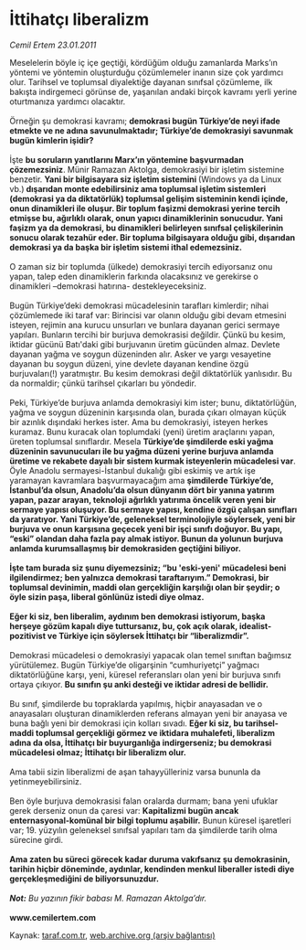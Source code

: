 # İttihatçı liberalizm 

*Cemil Ertem 23.01.2011*

<div class="yazi">Meselelerin böyle iç içe geçtiği, kördüğüm olduğu zamanlarda Marks’ın yöntemi ve yöntemin oluşturduğu çözümlemeler inanın size çok yardımcı olur. Tarihsel ve toplumsal diyalektiğe dayanan sınıfsal çözümleme, ilk bakışta indirgemeci görünse de, yaşanılan andaki birçok kavramı yerli yerine oturtmanıza yardımcı olacaktır. <br/><br/>Örneğin şu demokrasi kavramı; <b>demokrasi bugün Türkiye’de neyi ifade etmekte ve ne adına savunulmaktadır; Türkiye’de demokrasiyi savunmak bugün kimlerin işidir?</b> <br/><br/>İşte <b>bu soruların yanıtlarını Marx’ın yöntemine başvurmadan çözemezsiniz</b>. Münir Ramazan Aktolga, demokrasiyi bir işletim sistemine benzetir. <b>Yani bir bilgisayara siz işletim sistemini </b>(Windows ya da Linux vb.)<b> dışarıdan monte edebilirsiniz ama toplumsal işletim sistemleri (demokrasi ya da diktatörlük) toplumsal gelişim sisteminin kendi içinde, onun dinamikleri ile oluşur. Bir toplum faşizmi demokrasi yerine tercih etmişse bu, ağırlıklı olarak, onun yapıcı dinamiklerinin sonucudur. Yani faşizm ya da demokrasi, bu dinamikleri belirleyen sınıfsal çelişkilerinin sonucu olarak tezahür eder. Bir topluma bilgisayara olduğu gibi, dışarıdan demokrasi ya da başka bir işletim sistemi ithal edemezsiniz.</b> <br/><br/>O zaman siz bir toplumda (ülkede) demokrasiyi tercih ediyorsanız onu yapan, talep eden dinamiklerin farkında olacaksınız ve gerekirse o dinamikleri –demokrasi hatırına- destekleyeceksiniz. <br/><br/>Bugün Türkiye’deki demokrasi mücadelesinin tarafları kimlerdir; nihai çözümlemede iki taraf var: Birincisi var olanın olduğu gibi devam etmesini isteyen, rejimin ana kurucu unsurları ve bunlara dayanan gerici sermaye yapıları. Bunların tercihi bir burjuva demokrasisi değildir. Çünkü bu kesim, iktidar gücünü Batı'daki gibi burjuvanın üretim gücünden almaz. Devlete dayanan yağma ve soygun düzeninden alır. Asker ve yargı vesayetine dayanan bu soygun düzeni, yine devlete dayanan kendine özgü burjuvaları(!) yaratmıştır. Bu kesim demokrasi değil diktatörlük yanlısıdır. Bu da normaldir; çünkü tarihsel çıkarları bu yöndedir. <br/><br/>Peki, Türkiye’de burjuva anlamda demokrasiyi kim ister; bunu, diktatörlüğün, yağma ve soygun düzeninin karşısında olan, burada çıkarı olmayan küçük bir azınlık dışındaki herkes ister. Ama bu demokrasiyi, isteyen herkes kuramaz. Bunu kuracak olan toplumdaki (yeni) üretim araçlarını yapan, üreten toplumsal sınıflardır. Mesela <b>Türkiye’de şimdilerde eski yağma düzeninin savunucuları ile bu yağma düzeni yerine burjuva anlamda üretime ve rekabete dayalı bir sistem kurmak isteyenlerin mücadelesi var</b>. Öyle Anadolu sermayesi-İstanbul dukalığı gibi eskimiş ve artık işe yaramayan kavramlara başvurmayacağım ama <b>şimdilerde Türkiye’de, İstanbul’da olsun, Anadolu’da olsun dünyanın dört bir yanına yatırım yapan, pazar arayan, teknoloji ağırlıklı yatırıma öncelik veren yeni bir sermaye yapısı oluşuyor. Bu sermaye yapısı, kendine özgü çalışan sınıfları da yaratıyor. Yani Türkiye’de, geleneksel terminolojiyle söylersek, yeni bir burjuva ve onun karşısına geçecek yeni bir işçi sınıfı doğuyor. Bu yapı, “eski” olandan daha fazla pay almak istiyor. Bunun da yolunun burjuva anlamda kurumsallaşmış bir demokrasiden geçtiğini biliyor.</b> <b><br/><br/>İşte tam burada siz şunu diyemezsiniz; “bu 'eski-yeni' mücadelesi beni ilgilendirmez; ben yalnızca demokrasi taraftarıyım.” Demokrasi, bir toplumsal devinimin, maddi olan gerçekliğin karşılığı olan bir şeydir; o öyle sizin paşa, liberal gönlünüz istedi diye olmaz. </b><b><br/><br/>Eğer ki siz, ben liberalim, aydınım ben demokrasi istiyorum, başka herşeye gözüm kapalı diye tuttursanız, bu, çok açık olarak, idealist-pozitivist ve Türkiye için söylersek İttihatçı bir “liberalizmdir”.</b> <br/><br/>Demokrasi mücadelesi o demokrasiyi yapacak olan temel sınıftan bağımsız yürütülemez. Bugün Türkiye’de oligarşinin “cumhuriyetçi” yağmacı diktatörlüğüne karşı, yeni, küresel referansları olan yeni bir burjuva sınıfı ortaya çıkıyor. <b>Bu sınıfın şu anki desteği ve iktidar adresi de bellidir.</b> <br/><br/>Bu sınıf, şimdilerde bu topraklarda yapılmış, hiçbir anayasadan ve o anayasaları oluşturan dinamiklerden referans almayan yeni bir anayasa ve buna bağlı yeni bir demokrasi için kolları sıvadı. <b>Eğer ki siz, bu tarihsel-maddi toplumsal gerçekliği görmez ve iktidara muhalefeti, liberalizm adına da olsa, İttihatçı bir buyurganlığa indirgerseniz; bu demokrasi mücadelesi olmaz; İttihatçı bir liberalizm olur.</b> <br/><br/>Ama tabii sizin liberalizmi de aşan tahayyülleriniz varsa bununla da yetinmeyebilirsiniz. <br/><br/>Ben öyle burjuva demokrasisi falan oralarda durmam; bana yeni ufuklar gerek derseniz onun da çaresi var: <b>Kapitalizmi bugün ancak enternasyonal-komünal bir bilgi toplumu aşabilir.</b> Bunun küresel işaretleri var; 19. yüzyılın geleneksel sınıfsal yapıları tam da şimdilerde tarih olma sürecine girdi. <b><br/><br/>Ama zaten bu süreci görecek kadar duruma vakıfsanız şu demokrasinin, tarihin hiçbir döneminde, aydınlar, kendinden menkul liberaller istedi diye gerçekleşmediğini de biliyorsunuzdur. </b>  <b><i><br/><br/>Not:</i></b><i> Bu yazının fikir babası M. Ramazan Aktolga’dır.</i><b><br/><br/>www.cemilertem.com</b>
</div>

Kaynak: [taraf.com.tr](http://www.taraf.com.tr/cemil-ertem/makale-ittihatci-liberalizm.htm), [web.archive.org (arşiv bağlantısı)](http://web.archive.org/web/20131107153707/http://www.taraf.com.tr/cemil-ertem/makale-ittihatci-liberalizm.htm)
